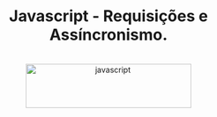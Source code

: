 <h1 align="center">Javascript - Requisições e Assíncronismo.</h1>

</br>

<div align="center">
  <img width='300px' height='80px' src='https://img.shields.io/badge/JavaScript-F7DF1E?style=for-the-badge&logo=javascript&logoColor=black' alt='javascript'/> </br>
</div>

